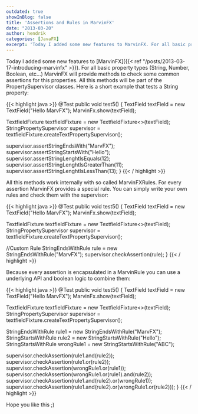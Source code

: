 ```yaml
---
outdated: true
showInBlog: false
title: 'Assertions and Rules in MarvinFX'
date: "2013-03-20"
author: hendrik
categories: [JavaFX]
excerpt: 'Today I added some new features to MarvinFX. For all basic property types (String, Number, Boolean, etc...) MarvinFX will provide methods to check some common assertions for this properties. '
---
```

Today I added some new features to [MarvinFX]({{< ref "/posts/2013-03-17-introducing-marvinfx" >}}). For all basic property types (String, Number, Boolean, etc...) MarvinFX will provide methods to check some common assertions for this properties. All this methods will be part of the PropertySupervisor classes. Here is a short example that tests a String property:

{{< highlight java >}}
@Test
public void test5() {
	TextField textField = new TextField("Hello MarvFX");
	MarvinFx.show(textField);</p>
	TextfieldFixture<TextField> textfieldFixture = new TextfieldFixture<>(textField);
	StringPropertySupervisor supervisor = textfieldFixture.createTextPropertySupervisor();</p>
	supervisor.assertStringEndsWith("MarvFX");
	supervisor.assertStringStartsWith("Hello");
	supervisor.assertStringLenghtIsEquals(12);
	supervisor.assertStringLenghtIsGreaterThan(11);
	supervisor.assertStringLenghtIsLessThan(13);
}
{{< / highlight >}}

All this methods work internally with so called MarvinFXRules. For every assertion MarvinFX provides a special rule. You can simply write your own rules and check them with the supervisor:

{{< highlight java >}}
@Test
public void test5() {
	TextField textField = new TextField("Hello MarvFX");
	MarvinFx.show(textField);</p>
	TextfieldFixture<TextField> textfieldFixture = new TextfieldFixture<>(textField);
	StringPropertySupervisor supervisor = textfieldFixture.createTextPropertySupervisor();</p>
	//Custom Rule
	StringEndsWithRule rule = new StringEndsWithRule("MarvFX");
	supervisor.checkAssertion(rule);
}
{{< / highlight >}}

Because every assertion is encapsulated in a MarvinRule you can use a underlying API and boolean logic to combine them:

{{< highlight java >}}
@Test
public void test5() {
	TextField textField = new TextField("Hello MarvFX");
	MarvinFx.show(textField);</p>
	TextfieldFixture<TextField> textfieldFixture = new TextfieldFixture<>(textField);
	StringPropertySupervisor supervisor = textfieldFixture.createTextPropertySupervisor();</p>
	StringEndsWithRule rule1 = new StringEndsWithRule("MarvFX");
	StringStartsWithRule rule2 = new StringStartsWithRule("Hello");
	StringStartsWithRule wrongRule1 = new StringStartsWithRule("ABC");</p>
	supervisor.checkAssertion(rule1.and(rule2));
	supervisor.checkAssertion(rule1.or(rule2));
	supervisor.checkAssertion(wrongRule1.or(rule1));
	supervisor.checkAssertion(wrongRule1.or(rule1).and(rule2));
	supervisor.checkAssertion(rule1.and(rule2).or(wrongRule1));
	supervisor.checkAssertion(rule1.and(rule2).or(wrongRule1.or(rule2)));
}
{{< / highlight >}}

Hope you like this ;)
